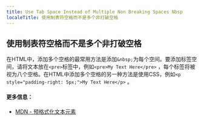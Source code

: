 ```yaml
---
title: Use Tab Space Instead of Multiple Non Breaking Spaces Nbsp
localeTitle: 使用制表符空格而不是多个非打破空格
---
```

## 使用制表符空格而不是多个非打破空格

在HTML中，添加多个空格的最常用方法是添加`&nbsp;`为每个空间。要添加标签空间，请将文本放在`<pre>`标签中，例如`<pre>My Text Here</pre>` ，每个标签将被视为八个空格。在HTML中添加多个空格的另一种方法是使用CSS，例如`<p style="padding-right: 5px;">My Text Here</p>` 。

#### 更多信息：

*   [MDN - 预格式化文本元素](https://developer.mozilla.org/en-US/docs/Web/HTML/Element/pre)